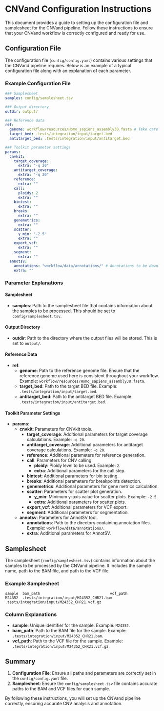 # CNVand Configuration Instructions

This document provides a guide to setting up the configuration file and samplesheet for the CNVand pipeline. Follow these instructions to ensure that your CNVand workflow is correctly configured and ready for use.

## Configuration File

The configuration file (`config/config.yaml`) contains various settings that the CNVand pipeline requires. Below is an example of a typical configuration file along with an explanation of each parameter.

### Example Configuration File

```yaml
### Samplesheet
samples: config/samplesheet.tsv

### Output directory
outdir: output/

### Reference data
ref:
  genome: workflow/resources/Homo_sapiens_assembly38.fasta # Take care you're using the same reference in your full workflow
  target_bed: .tests/integration/input/target.bed
  antitarget_bed: .tests/integration/input/antitarget.bed

### Toolkit parameter settings
params:
  cnvkit:
    target_coverage:
      extra: "-q 20"
    antitarget_coverage:
      extra: "-q 20"
    reference:
      extra: ""
    call:
      ploidy: 2
      extra: "" 
    bintest:
      extra: "" 
    breaks:
      extra: "" 
    genemetrics:
      extra: "" 
    scatter:
      y_min: "-2.5"
      extra: "" 
    export_vcf:
      extra: "" 
    segment:
      extra: ""
  annotsv:
    annotations: "workflow/data/annotations/" # Annotations to be downloaded externally - see README.md for more details
    extra: ""
```

### Parameter Explanations

#### Samplesheet
- **samples**: Path to the samplesheet file that contains information about the samples to be processed. This should be set to `config/samplesheet.tsv`.

#### Output Directory
- **outdir**: Path to the directory where the output files will be stored. This is set to `output/`.

#### Reference Data
- **ref**: 
  - **genome**: Path to the reference genome file. Ensure that the reference genome used here is consistent throughout your workflow. Example: `workflow/resources/Homo_sapiens_assembly38.fasta`.
  - **target_bed**: Path to the target BED file. Example: `.tests/integration/input/target.bed`.
  - **antitarget_bed**: Path to the antitarget BED file. Example: `.tests/integration/input/antitarget.bed`.

#### Toolkit Parameter Settings
- **params**:
  - **cnvkit**: Parameters for CNVkit tools.
    - **target_coverage**: Additional parameters for target coverage calculations. Example: `-q 20`.
    - **antitarget_coverage**: Additional parameters for antitarget coverage calculations. Example: `-q 20`.
    - **reference**: Additional parameters for reference generation.
    - **call**: Parameters for CNV calling.
      - **ploidy**: Ploidy level to be used. Example: `2`.
      - **extra**: Additional parameters for the call step.
    - **bintest**: Additional parameters for bin testing.
    - **breaks**: Additional parameters for breakpoints detection.
    - **genemetrics**: Additional parameters for gene metrics calculation.
    - **scatter**: Parameters for scatter plot generation.
      - **y_min**: Minimum y-axis value for scatter plots. Example: `-2.5`.
      - **extra**: Additional parameters for scatter plots.
    - **export_vcf**: Additional parameters for VCF export.
    - **segment**: Additional parameters for segmentation.
  - **annotsv**: Parameters for AnnotSV tool.
    - **annotations**: Path to the directory containing annotation files. Example: `workflow/data/annotations/`.
    - **extra**: Additional parameters for AnnotSV.

## Samplesheet

The samplesheet (`config/samplesheet.tsv`) contains information about the samples to be processed by the CNVand pipeline. It includes the sample name, path to the BAM file, and path to the VCF file.

### Example Samplesheet

```tsv
sample  bam_path                                vcf_path
M24352  .tests/integration/input/M24352_CHR21.bam  .tests/integration/input/M24352_CHR21.vcf.gz
```

### Column Explanations
- **sample**: Unique identifier for the sample. Example: `M24352`.
- **bam_path**: Path to the BAM file for the sample. Example: `.tests/integration/input/M24352_CHR21.bam`.
- **vcf_path**: Path to the VCF file for the sample. Example: `.tests/integration/input/M24352_CHR21.vcf.gz`.

## Summary

1. **Configuration File**: Ensure all paths and parameters are correctly set in the `config/config.yaml` file.
2. **Samplesheet**: Ensure the `config/samplesheet.tsv` file contains accurate paths to the BAM and VCF files for each sample.

By following these instructions, you will set up the CNVand pipeline correctly, ensuring accurate CNV analysis and annotation.